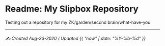 # Readme: My Slipbox Repository
Testing out a repository for my ZK/garden/second brain/what-have-you




---

###### ✍️ Created Aug-23-2020 / Updated {{ "now" | date: "%Y-%b-%d" }}
